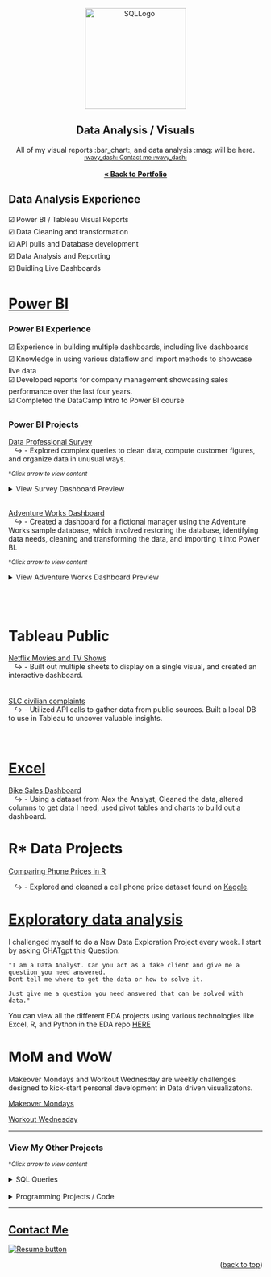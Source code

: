 <a name="readme-top"></a>
<div align="center">

  <img src="https://user-images.githubusercontent.com/121735588/216512133-876af3f7-ca41-4c29-aa59-b24412e2fd7d.png" alt="SQLLogo" width="200" height="200">



  <h2 align="center">Data Analysis / Visuals</h2>
  <p align="center">
  All of my visual reports :bar_chart:, and data analysis :mag: will be here.
   <br> <sub><a href="https://cameroncss.com/#contact">:wavy_dash: Contact me :wavy_dash:</a></sub>
<br>
    <br>
     <a href="https://github.com/CameronCSS/PersonalProjects/blob/main/README.md"><strong>« Back to Portfolio</strong></a>
  </p>
</div>

## Data Analysis Experience
:ballot_box_with_check: Power BI / Tableau Visual Reports
<br> :ballot_box_with_check: Data Cleaning and transformation
<br> :ballot_box_with_check: API pulls and Database development
<br> :ballot_box_with_check: Data Analysis and Reporting
<br> :ballot_box_with_check: Buidling Live Dashboards


# <a href="https://github.com/CameronCSS/Data-Analysis/tree/main/Power-BI-Dashboards" target="new">Power BI</a>


### Power BI Experience
:ballot_box_with_check: Experience in building multiple dashboards, including live dashboards
 <br> :ballot_box_with_check: Knowledge in using various dataflow and import methods to showcase live data
 <br> :ballot_box_with_check: Developed reports for company management showcasing sales performance over the last four years.
 <br> :ballot_box_with_check: Completed the DataCamp Intro to Power BI course
 
### Power BI Projects

<a href="https://github.com/CameronCSS/Data-Analysis/blob/main/Power-BI-Dashboards/Data%20Professional%20Survey/README.md" target="new">Data Professional Survey</a>
<br>
&nbsp; &nbsp;:arrow_right_hook: - Explored complex queries to clean data, compute customer figures, and organize data in unusual ways.

<sub>**Click arrow to view content*</sub>
<details>
<summary>View Survey Dashboard Preview</summary>
<br>

_{Dashboard Preview}_ :arrow_heading_down:
<br>
<br>

[![image](https://user-images.githubusercontent.com/121735588/216193131-73ca9f39-ed82-466a-8f45-4c33092e3e7f.png)](https://app.powerbi.com/reportEmbed?reportId=9e4f41e7-2fe2-4e59-aade-0adc90ac6e98&autoAuth=true&ctid=ac060c52-a55a-40ca-9f98-cef91bfc7881)

</details>
<br>


<a href="https://github.com/CameronCSS/Data-Analysis/blob/main/Power-BI-Dashboards/AdventureWorks/README.md" target="new">Adventure Works Dashboard</a>
<br>
&nbsp; &nbsp;:arrow_right_hook: - Created a dashboard for a fictional manager using the Adventure Works sample database, which involved restoring the database, identifying data needs, cleaning and transforming the data, and importing it into Power BI.

<sub>**Click arrow to view content*</sub>
<details>
<summary>View Adventure Works Dashboard Preview</summary>
<br>

_{Dashboard Preview}_ :arrow_heading_down:
<br>
<br>

  ![image](https://user-images.githubusercontent.com/121735588/216891607-ff81e7a6-bf0b-4e6a-9531-7898513d155d.png)

</details>

<br>
<br>
<br>

# Tableau Public


<a href="https://cameroncss.github.io/Data-Analysis/Netflix/index.html" target="new">Netflix Movies and TV Shows</a>
<br>
&nbsp; &nbsp;:arrow_right_hook: - Built out multiple sheets to display on a single visual, and created an interactive dashboard.
<br>	
<br>
<a href="https://github.com/CameronCSS/Data-Analysis/tree/main/SLC%20civilian%20complaints" target="new">SLC civilian complaints</a>
  <br>
&nbsp; &nbsp;:arrow_right_hook: - Utilized API calls to gather data from public sources. Built a local DB to use in Tableau to uncover valuable insights.
  <br>
  <br>
  <br>
  
  
# [Excel](https://github.com/CameronCSS/Data-Analysis/tree/main/Excel%20Projects)

<a href="https://github.com/CameronCSS/Data-Analysis/tree/main/Excel%20Projects/Bike%20Sales%20Dashboard" target="new">Bike Sales Dashboard</a>
<br>
&nbsp; &nbsp;:arrow_right_hook: - Using a dataset from Alex the Analyst, Cleaned the data, altered columns to get data I need, used pivot tables and charts to build out a dashboard.


# R* Data Projects
<a href="https://github.com/CameronCSS/Programming-Languages/tree/main/Comparing%20Phone%20Prices%20in%20R" target="new">Comparing Phone Prices in R</a>

&nbsp; &nbsp;:arrow_right_hook: - Explored and cleaned a cell phone price dataset found on [Kaggle](https://www.kaggle.com/datasets/rkiattisak/mobile-phone-price).

# [Exploratory data analysis](https://github.com/CameronCSS/Data-Analysis/tree/main/Exploratory%20data%20analysis)

I challenged myself to do a New Data Exploration Project every week. I start by asking CHATgpt this Question:

  
    "I am a Data Analyst. Can you act as a fake client and give me a question you need answered. 
    Dont tell me where to get the data or how to solve it. 
    
    Just give me a question you need answered that can be solved with data."
    
    
You can view all the different EDA projects using various technologies like Excel, R, and Python in the EDA repo [HERE](https://github.com/CameronCSS/Data-Analysis/tree/main/Exploratory%20data%20analysis)

# MoM and WoW

Makeover Mondays and Workout Wednesday are weekly challenges designed to kick-start personal development in Data driven visualizatons.

[Makeover Mondays](https://github.com/CameronCSS/Data-Analysis/tree/main/Makeover%20Mondays)

[Workout Wednesday](https://github.com/CameronCSS/Data-Analysis/tree/main/Workout%20Wednesday)

----

### View My Other Projects

 <sub>**Click arrow to view content*</sub>
 
<details>
  <summary>SQL Queries</summary>
<a href="https://github.com/CameronCSS/SQL-Queries/tree/main/8%20Weeks%20of%20SQL/8%20Week%20SQL%20Challenge%20%23%201" target="new">8 Week SQL Challenge # 1</a>
<br>
&nbsp; &nbsp;:arrow_right_hook: - Explored complex queries to clean data, compute customer figures, and organize data in unusual ways.
<br>
<br>
<a href="https://github.com/CameronCSS/SQL-Queries/tree/main/Data%20Lemur%20SQL%20Questions" target="new">Data Lemur SQL Questions</a>
<br>
&nbsp; &nbsp;:arrow_right_hook: - SQL interview questions using CTEs, multiple joins, subqueries, aggregations, and other advanced SQL functions.
<br>
<br>
<a href="https://github.com/CameronCSS/SQL-Queries/tree/main/Khan%20Academy%20Advanced%20SQL" target="new">Khan Academy Advanced SQL</a>
<br>
&nbsp; &nbsp;:arrow_right_hook: - Expand SQL knowledge about combining tables with JOINs and using multiple queries at once.
<br>
<br>
<a href="https://github.com/CameronCSS/SQL-Queries/tree/main/SQLbolt%20-%20SQL%20lessons" target="new">SQLbolt - SQL lessons</a>
<br>
&nbsp; &nbsp;:arrow_right_hook: - Refreshed foundational understanding of SQL and discovered context variations among SQL-powered platforms.
<br>

</details>
    
<br>
<details>
<summary>Programming Projects / Code</summary>

  ## Python Projects
<a href="https://github.com/CameronCSS/Programming-Languages/tree/main/Python%20Wage%20Calculator" target="new">Python Wage Calculator</a>

&nbsp; &nbsp;:arrow_right_hook: - Learned the power of Pandas and PyQt5 libraries. Also learned the importance of notating code for Bug fixing in the future.

## R* Projects
<a href="https://github.com/CameronCSS/Programming-Languages/tree/main/Comparing%20Phone%20Prices%20in%20R" target="new">Comparing Phone Prices in R</a>

&nbsp; &nbsp;:arrow_right_hook: - Explored and cleaned a cell phone price dataset found on [Kaggle](https://www.kaggle.com/datasets/rkiattisak/mobile-phone-price).

<a href="https://github.com/CameronCSS/Programming-Languages/tree/main/R-Basics" target="new">R* Basics</a>

&nbsp; &nbsp;:arrow_right_hook: - Made a full breakdown detailing the basic functions and uses of the R* programming language.

## Javascript Projects
<a href="https://github.com/CameronCSS/Programming-Languages/tree/main/Javascript" target="new">Javascript Code</a>

&nbsp; &nbsp;:arrow_right_hook: - A repo full of my Javascript code. Lots of custom stuff made to work on Carrd websites.
</details>


----

<a name="Contact"></a> 
## <a href="https://cameroncss.com/#contact">Contact Me</a>

  </table>
  <p style="margin-left: auto;">
    <a href="https://drive.google.com/file/d/1YaM4hDtt2-79ShBVTN06Y3BU79LvFw6J/view?usp=sharing" target="_blank" rel="noopener noreferrer">
      <img src="https://user-images.githubusercontent.com/121735588/215364205-abdfc0ac-53db-4733-8d43-b57c1bafb802.png" alt="Resume button">
    </a>
  </p>
</div>

<p align="right">(<a href="#readme-top">back to top</a>)</p>

